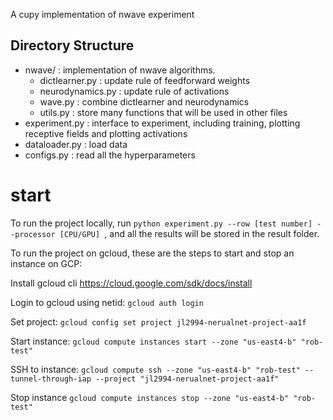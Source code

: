A cupy implementation of nwave experiment 

## Directory Structure
- nwave/ : implementation of nwave algorithms.
    - dictlearner.py :  update rule of feedforward weights
    - neurodynamics.py : update rule of activations
    - wave.py : combine dictlearner and neurodynamics
    - utils.py : store many functions that will be used in other files
- experiment.py : interface to experiment, including training, plotting receptive fields and plotting activations
- dataloader.py : load data 
- configs.py : read all the hyperparameters


# start 
To run the project locally, run `python experiment.py --row [test number] --processor [CPU/GPU] `, and all the results will be stored in the result folder.

To run the project on gcloud, these are the steps to start and stop an instance on GCP:

Install gcloud cli
  https://cloud.google.com/sdk/docs/install

Login to gcloud using netid:
  `gcloud auth login`

Set project:
  `gcloud config set project jl2994-nerualnet-project-aa1f`

Start instance:
  `gcloud compute instances start --zone "us-east4-b" "rob-test"`

SSH to instance:
  `gcloud compute ssh --zone "us-east4-b" "rob-test" --tunnel-through-iap --project "jl2994-nerualnet-project-aa1f"`

Stop instance
  `gcloud compute instances stop --zone "us-east4-b" "rob-test"`